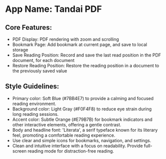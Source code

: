 # **App Name**: Tandai PDF

## Core Features:

- PDF Display: PDF rendering with zoom and scrolling
- Bookmark Page: Add bookmark at current page, and save to local storage
- Save Reading Position: Record and save the last read position in the PDF document, for each document
- Restore Reading Position: Restore the reading position in a document to the previously saved value

## Style Guidelines:

- Primary color: Soft Blue (#7BB4E7) to provide a calming and focused reading environment.
- Background color: Light Gray (#F0F4F8) to reduce eye strain during long reading sessions.
- Accent color: Subtle Orange (#E79B7B) for bookmark indicators and other interactive elements, offering a gentle contrast.
- Body and headline font: 'Literata', a serif typeface known for its literary feel, promoting a comfortable reading experience.
- Use clear and simple icons for bookmarks, navigation, and settings.
- Clean and intuitive interface with a focus on readability. Provide full-screen reading mode for distraction-free reading.